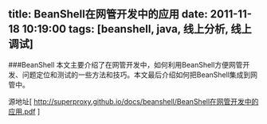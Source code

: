 title: BeanShell在网管开发中的应用
date: 2011-11-18 10:19:00
tags: [beanshell, java, 线上分析, 线上调试]
---
###BeanShell
本文主要介绍了在网管开发中，如何利用BeanShell方便网管开发、问题定位和测试的一些方法和技巧。本文最后介绍如何把BeanShell集成到网管中。

源地址[ http://superproxy.github.io/docs/beanshell/BeanShell在网管开发中的应用.pdf ]

<!--more-->
<div>
  <object classid="clsid:CA8A9780-280D-11CF-A24D-444553540000"
           width="950" height="610" border="0"  name="pdf">
           <param name="_Version" value="65539">
           <param name="_ExtentX" value="20108">
           <param name="_ExtentY" value="10866">
           <param name="_StockProps" value="0">
           <!-- PDF Folder -->
           <param name="SRC" value="/docs/beanshell/BeanShell在网管开发中的应用.pdf">
       </object>  
</div>

<script language="javascript">
 pdf.SetShowToolbar(false);
</script> 
